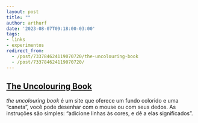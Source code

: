 ```yaml
---
layout: post
title: ""
author: arthurf
date: '2023-08-07T09:18:00-03:00'
tags:
- links
- experimentos
redirect_from: 
  - /post/733784624119070720/the-uncolouring-book
  - /post/733784624119070720/
---
```

## [The Uncolouring Book](https://lines.potato.horse/)

_the uncolouring book_ é um site que oferece um fundo colorido e uma “caneta”, você pode desenhar com o mouse ou com seus dedos. As instruções são simples: “adicione linhas às cores, e dê a elas significados”.

